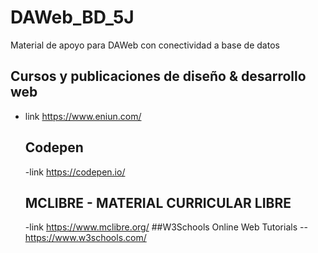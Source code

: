 # DAWeb_BD_5J
Material de apoyo para DAWeb con conectividad a base de datos
## Cursos y publicaciones de diseño & desarrollo web
- link https://www.eniun.com/
  ## Codepen
  -link https://codepen.io/
  ## MCLIBRE - MATERIAL CURRICULAR LIBRE
  -link https://www.mclibre.org/
  ##W3Schools Online Web Tutorials
  --https://www.w3schools.com/
